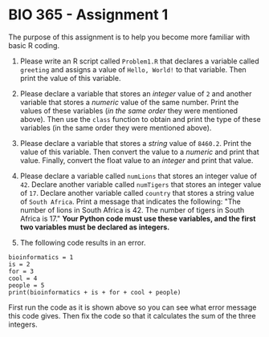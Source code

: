# BIO 365 - Assignment 1

The purpose of this assignment is to help you become more familiar with basic R coding.

1. Please write an R script called `Problem1.R` that declares a variable called `greeting` and assigns a value of `Hello, World!` to that variable. Then print the value of this variable.

2. Please declare a variable that stores an *integer* value of `2` and another variable that stores a *numeric* value of the same number. Print the values of these variables (*in the same order* they were mentioned above). Then use the `class` function to obtain and print the type of these variables (in the same order they were mentioned above).

3. Please declare a variable that stores a *string* value of `8460.2`. Print the value of this variable. Then convert the value to a *numeric* and print that value. Finally, convert the float value to an *integer* and print that value.

4. Please declare a variable called `numLions` that stores an integer value of `42`. Declare another variable called `numTigers` that stores an integer value of `17`. Declare another variable called `country` that stores a string value of `South Africa`. Print a message that indicates the following: "The number of lions in South Africa is 42. The number of tigers in South Africa is 17." **Your Python code must use these variables, and the first two variables must be declared as integers.**

5. The following code results in an error.

```
bioinformatics = 1
is = 2
for = 3
cool = 4
people = 5
print(bioinformatics + is + for + cool + people)
```

First run the code as it is shown above so you can see what error message this code gives. Then fix the code so that it calculates the sum of the three integers.
